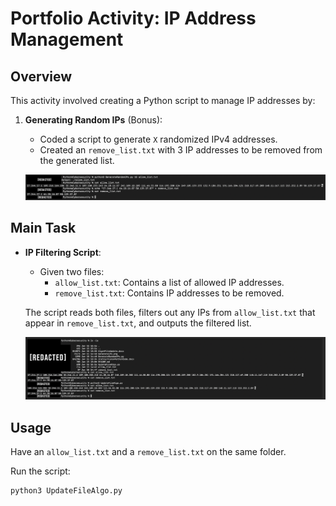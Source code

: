 # Portfolio Activity: IP Address Management

## Overview

This activity involved creating a Python script to manage IP addresses by:

1. **Generating Random IPs** (Bonus):
   - Coded a script to generate `X` randomized IPv4 addresses.
   - Created an `remove_list.txt` with 3 IP addresses to be removed from the generated list.

   ![Screenshot of Generated IP Addresses](Generated.PNG)

## Main Task

- **IP Filtering Script**: 
  - Given two files:
    - `allow_list.txt`: Contains a list of allowed IP addresses.
    - `remove_list.txt`: Contains IP addresses to be removed.

  The script reads both files, filters out any IPs from `allow_list.txt` that appear in `remove_list.txt`, and outputs the filtered list.
  
   ![Screenshot of Updated IP List](Updated.PNG)

## Usage

Have an `allow_list.txt` and a `remove_list.txt` on the same folder.

Run the script:

```bash
python3 UpdateFileAlgo.py
```
